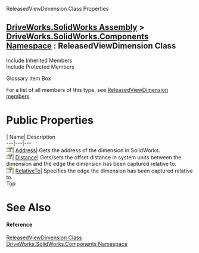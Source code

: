 ReleasedViewDimension Class Properties   
  
[DriveWorks.SolidWorks Assembly](topic13342.md) > [DriveWorks.SolidWorks.Components Namespace](topic13925.md) : ReleasedViewDimension Class  
---  
  
Include Inherited Members    
Include Protected Members    


Glossary Item Box

For a list of all members of this type, see [ReleasedViewDimension members](topic15070.md).

# Public Properties

| Name| Description  
---|---|---  
![Public Property](dotnetimages/publicProperty.gif)| [Address](topic15075.md)| Gets the address of the dimension in SolidWorks.   
![Public Property](dotnetimages/publicProperty.gif)| [Distance](topic15076.md)| Gets/sets the offset distance in system units between the dimension and the edge the dimension has been captured relative to.   
![Public Property](dotnetimages/publicProperty.gif)| [RelativeTo](topic15077.md)| Specifies the edge the dimension has been captured relative to.   
Top

# See Also

#### Reference

[ReleasedViewDimension Class](topic15069.md)   
[DriveWorks.SolidWorks.Components Namespace](topic13925.md)


